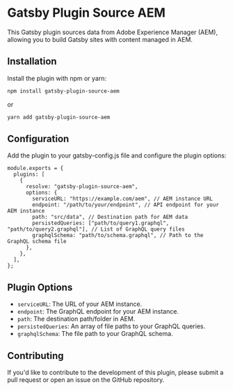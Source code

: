 # Gatsby Plugin Source AEM

This Gatsby plugin sources data from Adobe Experience Manager (AEM), allowing you to build Gatsby sites with content managed in AEM.

## Installation

Install the plugin with npm or yarn:

```sh
npm install gatsby-plugin-source-aem
```

or

```sh
yarn add gatsby-plugin-source-aem
```

## Configuration

Add the plugin to your gatsby-config.js file and configure the plugin options:

```
module.exports = {
  plugins: [
    {
      resolve: "gatsby-plugin-source-aem",
      options: {
        serviceURL: "https://example.com/aem", // AEM instance URL
        endpoint: "/path/to/your/endpoint", // API endpoint for your AEM instance
        path: "src/data", // Destination path for AEM data
        persistedQueries: ["path/to/query1.graphql", "path/to/query2.graphql"], // List of GraphQL query files
        graphqlSchema: "path/to/schema.graphql", // Path to the GraphQL schema file
      },
    },
  ],
};
```

## Plugin Options

* `serviceURL`: The URL of your AEM instance.
* `endpoint`: The GraphQL endpoint for your AEM instance.
* `path`: The destination path/folder in AEM.
* `persistedQueries`: An array of file paths to your GraphQL queries.
* `graphqlSchema`: The file path to your GraphQL schema.

## Contributing

If you'd like to contribute to the development of this plugin, please submit a pull request or open an issue on the GitHub repository.


